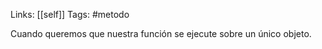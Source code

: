 Links: [[self]]
Tags: #metodo

Cuando queremos que nuestra función se ejecute sobre un único objeto.